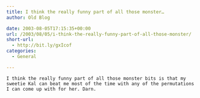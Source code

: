 ```yaml
---
title: I think the really funny part of all those monster…
author: Old Blog

date: 2003-08-05T17:15:35+00:00
url: /2003/08/05/i-think-the-really-funny-part-of-all-those-monster/
short-url:
  - http://bit.ly/gxIcof
categories:
  - General

---
```

<div class='microid-http+http:sha1:11a4ef4af1887339c782adbc714c7ae9c6343623'>
  
    I think the really funny part of all those monster bits is that my sweetie Kal can beat me most of the time with any of the permutations I can come up with for her. Darn.
  
